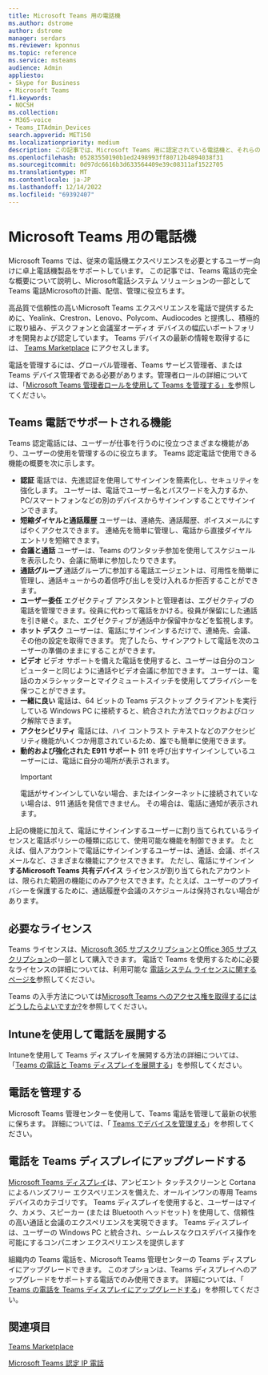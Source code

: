 ```yaml
---
title: Microsoft Teams 用の電話機
ms.author: dstrome
author: dstrome
manager: serdars
ms.reviewer: kponnus
ms.topic: reference
ms.service: msteams
audience: Admin
appliesto:
- Skype for Business
- Microsoft Teams
f1.keywords:
- NOCSH
ms.collection:
- M365-voice
- Teams_ITAdmin_Devices
search.appverid: MET150
ms.localizationpriority: medium
description: この記事では、Microsoft Teams 用に認定されている電話機と、それらの電話機でサポートされている機能のリストを取り上げています。
ms.openlocfilehash: 05283550190b1ed2498993ff80712b4894038f31
ms.sourcegitcommit: 0d97dc6616b3d633564409e39c08311af1522705
ms.translationtype: MT
ms.contentlocale: ja-JP
ms.lasthandoff: 12/14/2022
ms.locfileid: "69392407"
---
```

# <a name="phones-for-microsoft-teams"></a>Microsoft Teams 用の電話機

Microsoft Teams では、従来の電話機エクスペリエンスを必要とするユーザー向けに卓上電話機製品をサポートしています。 この記事では、Teams 電話の完全な概要について説明し、Microsoft電話システム ソリューションの一部として Teams 電話Microsoftの計画、配信、管理に役立ちます。 

高品質で信頼性の高いMicrosoft Teams エクスペリエンスを電話で提供するために、Yealink、Crestron、Lenovo、Polycom、Audiocodes と提携し、積極的に取り組み、デスクフォンと会議室オーディオ デバイスの幅広いポートフォリオを開発および認定しています。 Teams デバイスの最新の情報を取得するには、 [Teams Marketplace](https://office.com/teamsdevices) にアクセスします。

電話を管理するには、グローバル管理者、Teams サービス管理者、または Teams デバイス管理者である必要があります。管理者ロールの詳細については、「[Microsoft Teams 管理者ロールを使用して Teams を管理する」を](../using-admin-roles.md)参照してください。

## <a name="features-supported-by-teams-phones"></a>Teams 電話でサポートされる機能

Teams 認定電話には、ユーザーが仕事を行うのに役立つさまざまな機能があり、ユーザーの使用を管理するのに役立ちます。 Teams 認定電話で使用できる機能の概要を次に示します。

- **認証** 電話では、先進認証を使用してサインインを簡素化し、セキュリティを強化します。 ユーザーは、電話でユーザー名とパスワードを入力するか、PC/スマートフォンなどの別のデバイスからサインインすることでサインインできます。
- **短縮ダイヤルと通話履歴** ユーザーは、連絡先、通話履歴、ボイスメールにすばやくアクセスできます。 連絡先を簡単に管理し、電話から直接ダイヤル エントリを短縮できます。
- **会議と通話** ユーザーは、Teams のワンタッチ参加を使用してスケジュールを表示したり、会議に簡単に参加したりできます。
- **通話グループ** 通話グループに参加する電話エージェントは、可用性を簡単に管理し、通話キューからの着信呼び出しを受け入れるか拒否することができます。
- **ユーザー委任** エグゼクティブ アシスタントと管理者は、エグゼクティブの電話を管理できます。役員に代わって電話をかける。役員が保留にした通話を引き継ぐ。また、エグゼクティブが通話中か保留中かなどを監視します。
- **ホット デスク** ユーザーは、電話にサインインするだけで、連絡先、会議、その他の設定を取得できます。 完了したら、サインアウトして電話を次のユーザーの準備のままにすることができます。
- **ビデオ** ビデオ サポートを備えた電話を使用すると、ユーザーは自分のコンピューターと同じように通話やビデオ会議に参加できます。 ユーザーは、電話のカメラシャッターとマイクミュートスイッチを使用してプライバシーを保つことができます。
- **一緒に良い** 電話は、64 ビットの Teams デスクトップ クライアントを実行している Windows PC に接続すると、統合された方法でロックおよびロック解除できます。
- **アクセシビリティ** 電話には、ハイ コントラスト テキストなどのアクセシビリティ機能がいくつか用意されているため、誰でも簡単に使用できます。
- **動的および強化された E911 サポート** 911 を呼び出すサインインしているユーザーには、電話に自分の場所が表示されます。 
    > [!IMPORTANT]
    > 電話がサインインしていない場合、またはインターネットに接続されていない場合は、911 通話を発信できません。 その場合は、電話に通知が表示されます。

上記の機能に加えて、電話にサインインするユーザーに割り当てられているライセンスと電話ポリシーの種類に応じて、使用可能な機能を制御できます。 たとえば、個人アカウントで電話にサインインするユーザーは、通話、会議、ボイスメールなど、さまざまな機能にアクセスできます。 ただし、電話にサインイン **するMicrosoft Teams 共有デバイス** ライセンスが割り当てられたアカウントは、限られた範囲の機能にのみアクセスできます。たとえば、ユーザーのプライバシーを保護するために、通話履歴や会議のスケジュールは保持されない場合があります。

## <a name="required-licenses"></a>必要なライセンス

Teams ライセンスは、[Microsoft 365 サブスクリプションとOffice 365 サブスクリプション](/office365/servicedescriptions/teams-service-description)の一部として購入できます。 電話で Teams を使用するために必要なライセンスの詳細については、利用可能な [電話システム ライセンスに関するページを](https://products.office.com/microsoft-teams/voice-calling)参照してください。

Teams の入手方法については[Microsoft Teams へのアクセス権を取得するにはどうしたらよいですか?](https://support.office.com/article/fc7f1634-abd3-4f26-a597-9df16e4ca65b)を参照してください。

## <a name="deploy-your-phones-using-intune"></a>Intuneを使用して電話を展開する

Intuneを使用して Teams ディスプレイを展開する方法の詳細については、「[Teams の電話と Teams ディスプレイを展開する](phones-displays-deploy.md)」を参照してください。

## <a name="manage-your-phones"></a>電話を管理する

Microsoft Teams 管理センターを使用して、Teams 電話を管理して最新の状態に保ちます。 詳細については、「 [Teams でデバイスを管理する](device-management.md)」を参照してください。

## <a name="upgrade-your-phones-to-teams-displays"></a>電話を Teams ディスプレイにアップグレードする

[Microsoft Teams ディスプレイ](teams-displays.md)は、アンビエント タッチスクリーンと Cortana によるハンズフリー エクスペリエンスを備えた、オールインワンの専用 Teams デバイスのカテゴリです。 Teams ディスプレイを使用すると、ユーザーはマイク、カメラ、スピーカー (または Bluetooth ヘッドセット) を使用して、信頼性の高い通話と会議のエクスペリエンスを実現できます。 Teams ディスプレイは、ユーザーの Windows PC と統合され、シームレスなクロスデバイス操作を可能にするコンパニオン エクスペリエンスを提供します

組織内の Teams 電話を、Microsoft Teams 管理センターの Teams ディスプレイにアップグレードできます。 このオプションは、Teams ディスプレイへのアップグレードをサポートする電話でのみ使用できます。 詳細については、「 [Teams の電話を Teams ディスプレイにアップグレードする](upgrade-phones-to-displays.md)」を参照してください。

## <a name="see-also"></a>関連項目

[Teams Marketplace](https://office.com/teamsdevices)

[Microsoft Teams 認定 IP 電話](teams-ip-phones.md)